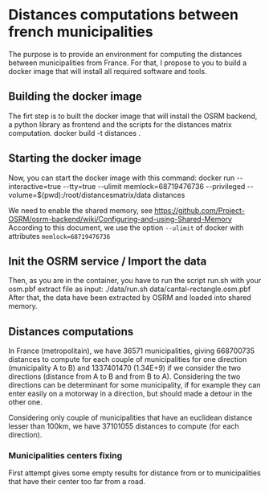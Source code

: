 # Distances computations between french municipalities
 
The purpose is to provide an environment for computing the distances between municipalities from France.
For that, I propose to you to build a docker image that will install all required software and tools.
 
## Building the docker image

The firt step is to built the docker image that will install the OSRM backend, a python library as frontend and the scripts for the distances matrix computation.
    docker build -t distances .

## Starting the docker image

Now, you can start the docker image with this command:
    docker run --interactive=true --tty=true --ulimit memlock=68719476736 --privileged --volume=$(pwd):/root/distancesmatrix/data distances

We need to enable the shared memory, see https://github.com/Project-OSRM/osrm-backend/wiki/Configuring-and-using-Shared-Memory
According to this document, we use the option `--ulimit` of docker with attributes `memlock=68719476736`

## Init the OSRM service / Import the data

Then, as you are in the container, you have to run the script run.sh with your osm.pbf extract file as input:
    ./data/run.sh data/cantal-rectangle.osm.pbf 
After that, the data have been extracted by OSRM and loaded into shared memory.

## Distances computations


In France (metropolitain), we have 36571 municipalities, giving 668700735 distances to compute for each couple of municipalities for one direction (municipality A to B) and 1337401470 (1.34E+9) if we consider the two directions (distance from A to B and from B to A).
Considering the two directions can be determinant for some municipality, if for example they can enter easily on a motorway in a direction, but should made a detour in the other one.

Considering only couple of municipalities that have an euclidean distance lesser than 100km, we have 37101055 distances to compute (for each direction).

### Municipalities centers fixing

First attempt gives some empty results for distance from or to municipalities that have their center too
far from a road.